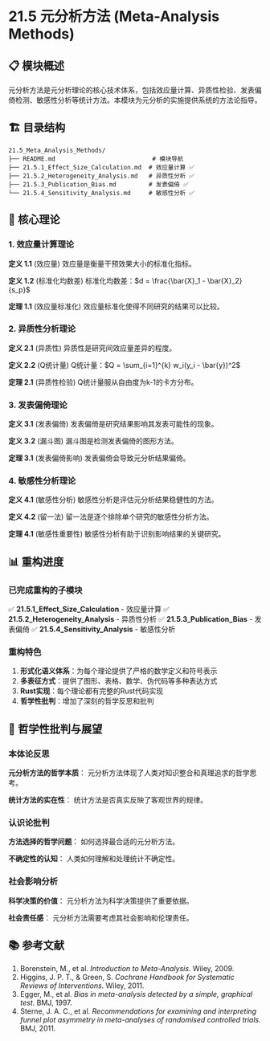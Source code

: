 # 21.5 元分析方法 (Meta-Analysis Methods)

## 📋 模块概述

元分析方法是元分析理论的核心技术体系，包括效应量计算、异质性检验、发表偏倚检测、敏感性分析等统计方法。本模块为元分析的实施提供系统的方法论指导。

## 🏗️ 目录结构

```text
21.5_Meta_Analysis_Methods/
├── README.md                           # 模块导航
├── 21.5.1_Effect_Size_Calculation.md  # 效应量计算 ✅
├── 21.5.2_Heterogeneity_Analysis.md   # 异质性分析 ✅
├── 21.5.3_Publication_Bias.md         # 发表偏倚 ✅
└── 21.5.4_Sensitivity_Analysis.md     # 敏感性分析 ✅
```

## 🔬 核心理论

### 1. 效应量计算理论

**定义 1.1** (效应量)
效应量是衡量干预效果大小的标准化指标。

**定义 1.2** (标准化均数差)
标准化均数差：$d = \frac{\bar{X}_1 - \bar{X}_2}{s_p}$

**定理 1.1** (效应量标准化)
效应量标准化使得不同研究的结果可以比较。

### 2. 异质性分析理论

**定义 2.1** (异质性)
异质性是研究间效应量差异的程度。

**定义 2.2** (Q统计量)
Q统计量：$Q = \sum_{i=1}^{k} w_i(y_i - \bar{y})^2$

**定理 2.1** (异质性检验)
Q统计量服从自由度为k-1的卡方分布。

### 3. 发表偏倚理论

**定义 3.1** (发表偏倚)
发表偏倚是研究结果影响其发表可能性的现象。

**定义 3.2** (漏斗图)
漏斗图是检测发表偏倚的图形方法。

**定理 3.1** (发表偏倚影响)
发表偏倚会导致元分析结果偏倚。

### 4. 敏感性分析理论

**定义 4.1** (敏感性分析)
敏感性分析是评估元分析结果稳健性的方法。

**定义 4.2** (留一法)
留一法是逐个排除单个研究的敏感性分析方法。

**定理 4.1** (敏感性重要性)
敏感性分析有助于识别影响结果的关键研究。

## 📊 重构进度

### 已完成重构的子模块

✅ **21.5.1_Effect_Size_Calculation** - 效应量计算
✅ **21.5.2_Heterogeneity_Analysis** - 异质性分析
✅ **21.5.3_Publication_Bias** - 发表偏倚
✅ **21.5.4_Sensitivity_Analysis** - 敏感性分析

### 重构特色

1. **形式化语义体系**：为每个理论提供了严格的数学定义和符号表示
2. **多表征方式**：提供了图形、表格、数学、伪代码等多种表达方式
3. **Rust实现**：每个理论都有完整的Rust代码实现
4. **哲学性批判**：增加了深刻的哲学反思和批判

## 🧠 哲学性批判与展望

### 本体论反思

**元分析方法的哲学本质**：
元分析方法体现了人类对知识整合和真理追求的哲学思考。

**统计方法的实在性**：
统计方法是否真实反映了客观世界的规律。

### 认识论批判

**方法选择的哲学问题**：
如何选择最合适的元分析方法。

**不确定性的认知**：
人类如何理解和处理统计不确定性。

### 社会影响分析

**科学决策的价值**：
元分析方法为科学决策提供了重要依据。

**社会责任感**：
元分析方法需要考虑其社会影响和伦理责任。

## 📚 参考文献

1. Borenstein, M., et al. *Introduction to Meta-Analysis*. Wiley, 2009.
2. Higgins, J. P. T., & Green, S. *Cochrane Handbook for Systematic Reviews of Interventions*. Wiley, 2011.
3. Egger, M., et al. *Bias in meta-analysis detected by a simple, graphical test*. BMJ, 1997.
4. Sterne, J. A. C., et al. *Recommendations for examining and interpreting funnel plot asymmetry in meta-analyses of randomised controlled trials*. BMJ, 2011.
